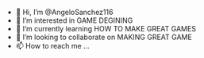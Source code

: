 - 👋 Hi, I’m @AngeloSanchez116
- 👀 I’m interested in GAME DEGINING
- 🌱 I’m currently learning HOW TO MAKE GREAT GAMES
- 💞️ I’m looking to collaborate on MAKING GREAT GAME
- 📫 How to reach me ...

<!---
AngeloSanchez116/AngeloSanchez116 is a ✨ special ✨ repository because its `README.md` (this file) appears on your GitHub profile.
You can click the Preview link to take a look at your changes.
--->
